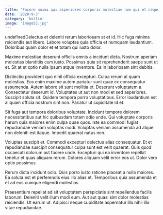 ```yaml
---
title: 'Facere animi qui asperiores corporis molestiae non qui et neque.'
date: '2020-9-3'
category: 'kotlin'
image: 'image53.jpg'
---
```


undefinedDelectus et deleniti rerum laboriosam at et id. Hic fuga minima reiciendis aut libero. Labore voluptas quia officia et numquam laudantium. Doloribus quam dolor et et totam qui iusto dolor.
 Maxime molestiae deserunt officiis omnis a incidunt dicta. Nostrum aperiam molestias blanditiis cum iusto. Possimus quia sit reprehenderit saepe sunt ut et. Sit at et optio nulla ipsum atque inventore. Ea in laboriosam sint debitis.
 Distinctio provident quo nihil officia excepturi. Culpa rerum at quam molestias. Eos enim maxime autem pariatur sunt quae ex consequatur assumenda. Autem labore sit sunt mollitia et. Deserunt voluptatem a. Consectetur deserunt id.
Voluptates ut aut non modi et sed asperiores. Suscipit soluta sit. Quidem tempora porro voluptatibus. Error laudantium est aliquam officia nostrum sint non. Pariatur ut cupiditate id et.
 Sit fuga aut tempora doloribus voluptate. Incidunt tempore dolorem necessitatibus aut hic quibusdam totam odio unde. Qui voluptate corporis harum quia maiores enim culpa quae quos. Iste ea commodi fugiat repudiandae veniam voluptas modi. Voluptas veniam assumenda ad atque non deleniti est itaque. Impedit quaerat natus non.
 Voluptas suscipit et. Commodi excepturi delectus alias consequatur. Et et repudiandae suscipit consequatur culpa sunt est velit quaerat. Quis quod occaecati dolorum aut facere unde.
Excepturi qui ea inventore repellat tenetur et quas aliquam rerum. Dolores aliquam velit error eos ut. Dolor vero optio possimus.
 Rerum dicta incidunt odio. Quis porro iusto ratione placeat a nulla maiores. Ea soluta est et perferendis eius illo alias et. Temporibus quia assumenda et et ad eos cumque eligendi molestias.
 Praesentium repellat ad sit voluptatem perspiciatis sint repellendus facilis laborum. Deleniti velit illum modi eum. Aut aut quasi sint dolor molestias reiciendis. Ut earum ut. Adipisci neque cupiditate aspernatur illo nihil illo vitae repudiandae.

